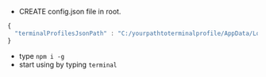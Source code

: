 * CREATE config.json file in root.
```javascript
{
  "terminalProfilesJsonPath" : "C:/yourpathtoterminalprofile/AppData/Local/Packages/Microsoft.WindowsTerminal_8wekyb3d8bbwe/LocalState/profiles.json"
}
```
* type `npm i -g`
* start using by typing `terminal`